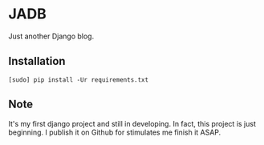 # JADB
Just another Django blog.

## Installation
```
[sudo] pip install -Ur requirements.txt
```

## Note
It's my first django project and still in developing.
In fact, this project is just beginning. I publish it on Github for stimulates me finish it ASAP.
